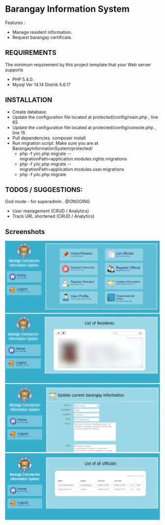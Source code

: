 Barangay Information System
============================



Features : 

  * Manage resident information.
  * Request barangay certificate.



REQUIREMENTS
------------

The minimum requirement by this project template that your Web server supports 
* PHP 5.4.0.
* Mysql  Ver 14.14 Distrib 5.6.17

INSTALLATION
------------

* Create database. 
* Update the configuration file located at protected/config/main.php  , line 65
* Update the configuration file located at protected/config/console.php  , line 15
* Pull dependencies. composer install
* Run migration script. Make sure you are at BarangayInformationSystem/protected/
	* php -f yiic.php migrate --migrationPath=application.modules.rights.migrations
	* php -f yiic.php migrate --migrationPath=application.modules.user.migrations
	* php -f yiic.php migrate



**TODOS / SUGGESTIONS:**
------------
God mode - for superadmin .  @ONGOING
  - User management (CRUD / Analytics)
  - Track URL shortened (CRUD / Analytics)


Screenshots
-------------
![Alt text](/screenshots/dashboard.PNG?raw=true)
![Alt text](/screenshots/2.PNG?raw=true)
![Alt text](/screenshots/6.PNG?raw=true)
![Alt text](/screenshots/7.PNG?raw=true)
